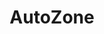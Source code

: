 ---
title: "AutoZone"
url: /irapuato/autozone-av-paseo-de-la-solidaridad/
shop: piezas de automóviles
---
